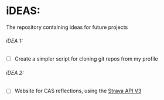 # iDEAS:
The repository containing ideas for future projects

###### iDEA 1:
- [ ] Create a simpler script for cloning git repos from my profile


###### iDEA 2:
- [ ] Website for CAS reflections, using the [Strava API V3](https://developers.strava.com/docs/)
